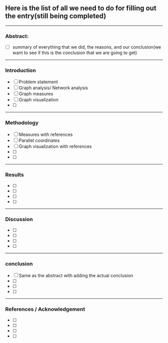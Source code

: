 ## Here is the list of all we need to do for filling out the entry(still being completed)
---------------------------
### Abstract:

- [ ] summary of everything that we did, the reasons, and our conclusion(we want to see if this is the conclusion that we are going to get)


---------------------------
### Introduction

- [ ] Problem statement
- [ ] Graph analysis/ Network analysis
- [ ] Graph measures
- [ ] Graph visualization
- [ ]
---------------------------
### Methodology

- [ ] Measures with references
- [ ] Parallel coordinates
- [ ] Graph visualization with references
- [ ]
- [ ]
---------------------------
### Results

- [ ]
- [ ]
- [ ]
- [ ]
---------------------------
### Discussion

- [ ]
- [ ]
- [ ]
- [ ]
---------------------------
### conclusion

- [ ] Same as the abstract with adding the actual conclusion
- [ ]
- [ ]
- [ ]
----------------------------
### References / Acknowledgement

- [ ]
- [ ]
- [ ]
- [ ]
